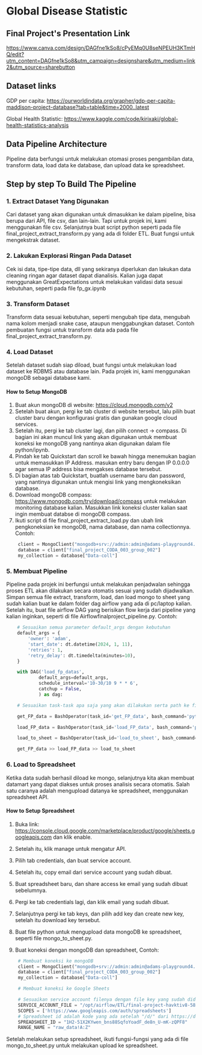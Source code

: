 # Global Disease Statistic

## Final Project's Presentation Link
https://www.canva.com/design/DAGfne1kSo8/cPyEMq0U8seNPEUH3KTmHQ/edit?utm_content=DAGfne1kSo8&utm_campaign=designshare&utm_medium=link2&utm_source=sharebutton

## Dataset links

GDP per capita: https://ourworldindata.org/grapher/gdp-per-capita-maddison-project-database?tab=table&time=2000..latest

Global Health Statistic: https://www.kaggle.com/code/kirixaki/global-health-statistics-analysis

## Data Pipeline Architecture

Pipeline data berfungsi untuk melakukan otomasi proses pengambilan data, transform data, load data ke database, dan upload data ke spreadsheet.

## Step by step To Build The Pipeline

### 1. Extract Dataset Yang Digunakan

Cari dataset yang akan digunakan untuk dimasukkan ke dalam pipeline, bisa berupa dari API, file csv, dan lain-lain. Tapi untuk projek ini, kami menggunakan file csv.
Selanjutnya buat script python seperti pada file final_project_extract_transform.py yang ada di folder ETL. Buat fungsi untuk mengekstrak dataset.

### 2. Lakukan Explorasi Ringan Pada Dataset

Cek isi data, tipe-tipe data, dll yang sekiranya diperlukan dan lakukan data cleaning ringan agar dataset dapat dianalisis.
Kalian juga dapat menggunakan GreatExpectations untuk melakukan validasi data sesuai kebutuhan, seperti pada file fp_gx.ipynb

### 3. Transform Dataset

Transform data sesuai kebutuhan, seperti mengubah tipe data, mengubah nama kolom menjadi snake case, ataupun menggabungkan dataset.
Contoh pembuatan fungsi untuk transform data ada pada file final_project_extract_transform.py.

### 4. Load Dataset

Setelah dataset sudah siap diload, buat fungsi untuk melakukan load dataset ke RDBMS atau database lain.
Pada projek ini, kami menggunakan mongoDB sebagai database kami.

#### How to Setup MongoDB

1. Buat akun mongoDB di website: https://cloud.mongodb.com/v2
2. Setelah buat akun, pergi ke tab cluster di website tersebut, lalu pilih buat cluster baru dengan konfigurasi gratis dan gunakan google cloud services.
3. Setelah itu, pergi ke tab cluster lagi, dan pilih connect -> compass. Di bagian ini akan muncul link yang akan digunakan untuk membuat koneksi ke mongoDB yang nantinya akan digunakan dalam file python/ipynb.
4. Pindah ke tab Quickstart dan scroll ke bawah hingga menemukan bagian untuk memasukkan IP Address. masukan entry baru dengan IP 0.0.0.0 agar semua IP address bisa mengakses database tersebut.
5. Di bagian atas tab Quickstart, buatlah username baru dan password, yang nantinya digunakan untuk mengisi link yang mengkoneksikan database.
6. Download mongoDB compass: https://www.mongodb.com/try/download/compass untuk melakukan monitoring database kalian. Masukkan link koneksi cluster kalian saat ingin membuat databse di mongoDB compass.
7. Ikuti script di file final_project_extract_load.py dan ubah link pengkoneksian ke mongoDB, nama database, dan nama collectionnya. Contoh:
   ```py
    client = MongoClient("mongodb+srv://admin:admin@adams-playground4.s8xqk.mongodb.net/?serverSelectionTimeoutMS=5000")
    database = client["final_project_CODA_003_group_002"]
    my_collection = database["Data-coll"]
   ```

### 5. Membuat Pipeline

Pipeline pada projek ini berfungsi untuk melakukan penjadwalan sehingga proses ETL akan dilakukan secara otomatis sesuai yang sudah dijadwalkan.
Simpan semua file extract, transform, load, dan load mongo to sheet yang sudah kalian buat ke dalam folder dag airflow yang ada di pc/laptop kalian.
Setelah itu, buat file airflow DAG yang berisikan flow kerja dari pipeline yang kalian inginkan, seperti di file Airflowfinalproject_pipeline.py. Contoh:
```py
    # Sesuaikan semua parameter default_args dengan kebutuhan
    default_args = {
        'owner': 'adam',
        'start_date': dt.datetime(2024, 1, 11),
        'retries': 1,
        'retry_delay': dt.timedelta(minutes=10),
    }

    with DAG('load_fp_datas',
            default_args=default_args,
            schedule_interval='10-30/10 9 * * 6',
            catchup = False,
            ) as dag:

    # Sesuaikan task-task apa saja yang akan dilakukan serta path ke file yang digunakan

    get_FP_data = BashOperator(task_id='get_FP_data', bash_command='python /opt/airflow/ETL/final_project_extract_transform.py')

    load_FP_data = BashOperator(task_id='load_FP_data', bash_command='python /opt/airflow/ETL/final_project_load.py')

    load_to_sheet = BashOperator(task_id='load_to_sheet', bash_command='python /opt/airflow/ETL/mongo_to_sheet.py')

    get_FP_data >> load_FP_data >> load_to_sheet
```

### 6. Load to Spreadsheet

Ketika data sudah berhasil diload ke mongo, selanjutnya kita akan membuat datamart yang dapat diakses untuk proses analisis secara otomatis.
Salah satu caranya adalah mengupload datanya ke spreadsheet, menggunakan spreadsheet API.

#### How to Setup Spreadsheet

1. Buka link: https://console.cloud.google.com/marketplace/product/google/sheets.googleapis.com dan klik enable.
2. Setelah itu, klik manage untuk mengatur API.
3. Pilih tab credentials, dan buat service account.
4. Setelah itu, copy email dari service account yang sudah dibuat.
5. Buat spreadsheet baru, dan share access ke email yang sudah dibuat sebelumnya.
6. Pergi ke tab credentials lagi, dan klik email yang sudah dibuat.
7. Selanjutnya pergi ke tab keys, dan pilih add key dan create new key, setelah itu download key tersebut.
8. Buat file python untuk mengupload data mongoDB ke spreadsheet, seperti file mongo_to_sheet.py.
9. Buat koneksi dengan mongoDB dan spreadsheet, Contoh:

   ```py
    # Membuat koneksi ke mongoDB
    client = MongoClient("mongodb+srv://admin:admin@adams-playground4.s8xqk.mongodb.net/?serverSelectionTimeoutMS=5000")
    database = client["final_project_CODA_003_group_002"]
    my_collection = database["Data-coll"]

    # Membuat koneksi ke Google Sheets

    # Sesuaikan service account filenya dengan file key yang sudah didownload dan juga spreadsheet_idnya
    SERVICE_ACCOUNT_FILE = "/opt/airflow/ETL/final-project-havktiv8-58b34f290147.json"
    SCOPES = ['https://www.googleapis.com/auth/spreadsheets']
    # Spreadsheet id adalah kode yang ada setelah "/d/" dari https://docs.google.com/spreadsheets/d/1ihkKi3KTsZFcaLXnHiLhEQlMjI-JW5y71s-8ijmon14/
    SPREADSHEET_ID = "1H2-51X2KYwen_bns88SqfoYoadF_de8n_U-mK-zQPF8"
    RANGE_NAME = "raw_data!A:Z"
   ```

Setelah melakukan setup spreadsheet, ikuti fungsi-fungsi yang ada di file mongo_to_sheet.py untuk melakukan upload ke spreadsheet.
